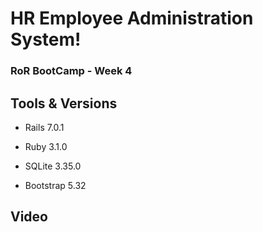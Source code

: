 # HR Employee Administration System!
### RoR BootCamp - Week 4


## Tools & Versions
- Rails 7.0.1

- Ruby 3.1.0

- SQLite 3.35.0

- Bootstrap 5.32

## Video